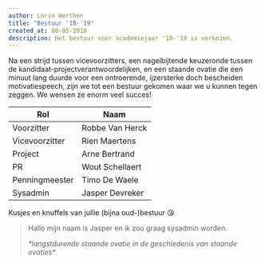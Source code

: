 ```yaml
---
author: Lorin Werthen
title: "Bestuur '18-'19"
created_at: 08-05-2018
description: Het bestuur voor academiejaar '18-'19 is verkozen.
---
```


Na een strijd tussen vicevoorzitters, een nagelbijtende keuzeronde tussen de kandidaat-projectverantwoordelijken, en een staande ovatie die een minuut lang duurde voor een ontroerende, ijzersterke doch bescheiden motivatiespeech, zijn we tot een bestuur gekomen waar we u kunnen tegen zeggen. We wensen ze enorm veel succes!

| Rol            | Naam            |
| -------------- | --------------- |
| Voorzitter     | Robbe Van Herck |
| Vicevoorzitter | Rien Maertens   |
| Project        | Arne Bertrand   |
| PR             | Wout Schellaert |
| Penningmeester | Timo De Waele   |
| Sysadmin       | Jasper Devreker |

Kusjes en knuffels van jullie (bijna oud-)bestuur 😘

> Hallo mijn naam is Jasper en ik zou graag sysadmin worden.
>
> _\*langstdurende staande ovatie in de geschiedenis van staande ovaties\*_
